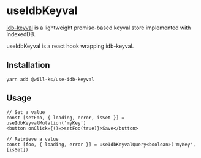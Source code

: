 # useIdbKeyval

[idb-keyval](https://github.com/jakearchibald/idb-keyval) is a lightweight promise-based keyval store implemented with IndexedDB.

useIdbKeyval is a react hook wrapping idb-keyval.

## Installation

`yarn add @will-ks/use-idb-keyval`

## Usage

```tsx
// Set a value
const [setFoo, { loading, error, isSet }] = useIdbKeyvalMutation('myKey')
<button onClick={()=>setFoo(true)}>Save</button>

// Retrieve a value
const [foo, { loading, error }] = useIdbKeyvalQuery<boolean>('myKey', [isSet])
```
